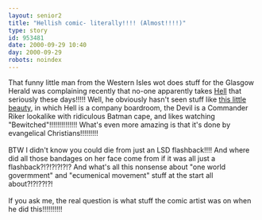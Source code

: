 ```yaml
---
layout: senior2
title: "Hellish comic- literally!!!! (Almost!!!!)"
type: story
id: 953481
date: 2000-09-29 10:40
day: 2000-09-29
robots: noindex
---
```

That funny little man from the Western Isles wot does stuff for the Glasgow Herald was complaining recently that no-one apparently takes <a href="http://www.theherald.co.uk/opinion/macleod/archive/12-9-19100-23-36-45.html">Hell</a> that seriously these days!!!!! Well, he obviously hasn't seen stuff like <a href="http://www.chick.com/reading/tracts/0045/0045_01.asp">this little beauty</a>, in which Hell is a company boardroom, the Devil is a Commander Riker lookalike with ridiculous Batman cape, and likes watching "Bewitched"!!!!!!!!!!!!!! What's even more amazing is that it's done by evangelical Christians!!!!!!!!!<br/> <br/>BTW I didn't know you could die from just an LSD flashback!!!! And where did all those bandages on her face come from if it was all just a flashback?!?!?!?!?!? And what's all this nonsense about "one world govermment" and "ecumenical movement" stuff at the start all about?!?!??!?!<br/> <br/>If you ask me, the real question is what stuff the comic artist was on when he did this!!!!!!!!!!
